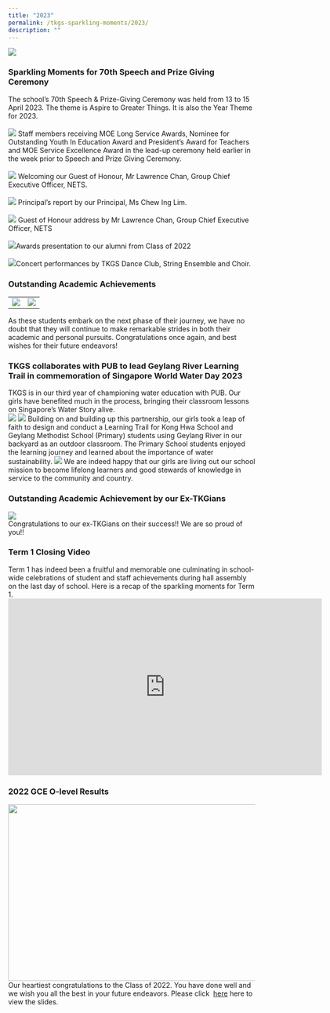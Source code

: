```yaml
---
title: "2023"
permalink: /tkgs-sparkling-moments/2023/
description: ""
---
```

<img src="/images/Sparkling_Moment/sparkling_intro.png">

<h3><strong>Sparkling Moments for 70th Speech and Prize Giving Ceremony</strong></h3>
The school’s 70th Speech &amp; Prize-Giving Ceremony was held from 13 to 15 April 2023. The theme is Aspire to Greater Things. It is also the Year Theme for 2023.<br><br>
<img src="/images/Sparkling_Moment/2023_speechday/speech_day_staff_combine.png">
Staff members receiving MOE Long Service Awards, Nominee for Outstanding Youth In Education Award and President’s Award for Teachers and MOE Service Excellence Award in the lead-up ceremony held earlier in the week prior to Speech and Prize Giving Ceremony.
<br><br>
<img src="/images/Sparkling_Moment/2023_speechday/nets_ceo_mr_chan.jpg">
Welcoming our Guest of Honour, Mr Lawrence Chan, Group Chief Executive Officer, NETS.<br><br>
<img src="/images/Sparkling_Moment/2023_speechday/p_ms_chew.jpg">
Principal’s report by our Principal, Ms Chew Ing Lim.<br><br>
<img src="/images/Sparkling_Moment/2023_speechday/mr_chan_address.jpg">
Guest of Honour address by Mr Lawrence Chan, Group Chief Executive Officer, NETS<br><br>
<img src="/images/Sparkling_Moment/2023_speechday/speech_day_students_combine.png">Awards presentation to our alumni from Class of 2022<br><br>
<img src="/images/Sparkling_Moment/2023_speechday/speech_day_cca_combine.png">Concert performances by TKGS Dance Club, String Ensemble and Choir. <br>
<h3><strong>Outstanding Academic Achievements</strong></h3>
<table>
	<tbody>
		<tr>
			<td style="width: 50%;"><img src="/images/Sparkling_Moment/2023_tjc.png"></td>
<td style="width:50%;"><img src="/images/Sparkling_Moment/stem_sp.png">
		</td>
		</tr>
		</tbody>
	</table>
As these students embark on the next phase of their journey, we have no doubt that they will continue to make remarkable strides in both their academic and personal pursuits. Congratulations once again, and best wishes for their future endeavors!

<h3><strong>TKGS collaborates with PUB to lead Geylang River Learning Trail in commemoration of Singapore World Water Day 2023</strong></h3>
TKGS is in our third year of championing water education with PUB. Our girls have benefited much in the process, bringing their classroom lessons on Singapore’s Water Story alive.<br>
<img src="/images/Sparkling_Moment/pub_top.png">
<img src="/images/Sparkling_Moment/pub_lowermid.png">
Building on and building up this partnership, our girls took a leap of faith to design and conduct a Learning Trail for Kong Hwa School and Geylang Methodist School (Primary) students using Geylang River in our backyard as an outdoor classroom. The Primary School students enjoyed the learning journey and learned about the importance of water sustainability.
<img src="/images/Sparkling_Moment/pub_mid.png">
We are indeed happy that our girls are living out our school mission to become lifelong learners and good stewards of knowledge in service to the community and country.

<h3><strong>Outstanding Academic Achievement by our Ex-TKGians</strong></h3>
<img src="/images/Sparkling_Moment/TKGS_Sparkling_Moment.png"><br> Congratulations to our ex-TKGians on their success!! We are so proud of you!!

<h3><strong>Term 1 Closing Video</strong></h3>
Term 1 has indeed been a fruitful and memorable one culminating in school-wide celebrations of student and staff achievements during hall assembly on the last day of school. Here is a recap of the sparkling moments for Term 1.

<center><iframe allowfullscreen="" allow="autoplay; fullscreen; picture-in-picture" frameborder="0" height="360" width="640" src="https://player.vimeo.com/video/817495074?h=6013261ee2"></iframe></center>

<h3><strong>2022 GCE O-level Results</strong></h3>
<img src="/images/Splash.png" style="width:600px;height:360px;"><br>
Our heartiest congratulations to the Class of 2022. You have done well and we wish you all the best in your future endeavors. 
Please click &nbsp;<a href="https://drive.google.com/file/d/1mHFJFMvjglrjr4tuQE_NDwdKpNNUrllw/view?usp=sharing" target="_blank" rel="noopener">here</a>&nbsp;here to view the slides.